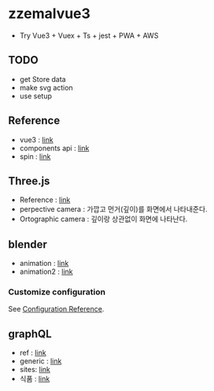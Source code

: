# zzemalvue3

-   Try Vue3 + Vuex + Ts + jest + PWA + AWS

## TODO

-   get Store data
-   make svg action
-   use setup

## Reference

-   vue3 : [link](https://v3.ko.vuejs.org/guide/migration/introduction.html)
-   components api : [link](https://v3.ko.vuejs.org/ko-KR/guide/composition-api-introduction.html)
-   spin : [link](https://www.youtube.com/watch?v=_OwJV2xL8M8)

## Three.js

-   Reference : [link](https://www.youtube.com/watch?v=xJAfLdUgdc4&list=PLjcjAqAnHd1EIxV4FSZIiJZvsdrBc1Xho)
-   perpective camera : 가깝고 먼거(깊이)를 화면에서 나타내준다.
-   Ortographic camera : 깊이랑 상관없이 화면에 나타난다.

## blender

-   animation : [link](https://www.youtube.com/watch?v=x5an6UV5r9c)
-   animation2 : [link](https://www.youtube.com/watch?v=GByT8ActvDk&t=189s)

### Customize configuration

See [Configuration Reference](https://cli.vuejs.org/config/).

## graphQL

-   ref : [link](https://www.apollographql.com/docs/intro/platform)
-   generic : [link](https://www.typescriptlang.org/ko/docs/handbook/2/generics.html)
-   sites: [link](https://velog.io/@berrygood/%EB%94%94%EC%9E%90%EC%9D%B8-%EC%B0%B8%EA%B3%A0-%EC%82%AC%EC%9D%B4%ED%8A%B8-%EB%AA%A8%EC%9D%8C)
-   식품 : [link](http://www.foodsafetykorea.go.kr/api/openApiInfo.do?menu_grp=MENU_GRP31&menu_no=661&show_cnt=10&start_idx=1&svc_no=COOKRCP01)
